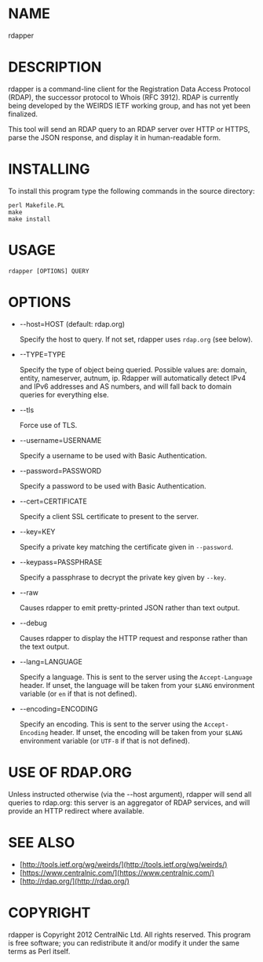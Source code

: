 # NAME

rdapper

# DESCRIPTION

rdapper is a command-line client for the Registration Data Access Protocol
(RDAP), the successor protocol to Whois (RFC 3912). RDAP is currently being
developed by the WEIRDS IETF working group, and has not yet been finalized.

This tool will send an RDAP query to an RDAP server over HTTP or HTTPS, parse
the JSON response, and display it in human-readable form.

# INSTALLING

To install this program type the following commands in the source directory:

    perl Makefile.PL
    make
    make install

# USAGE

    rdapper [OPTIONS] QUERY

# OPTIONS

- \--host=HOST (default: rdap.org)

    Specify the host to query. If not set, rdapper uses `rdap.org` (see below).

- \--TYPE=TYPE

    Specify the type of object being queried. Possible values are: domain, 
    entity, nameserver, autnum, ip. Rdapper will automatically detect IPv4 
    and IPv6 addresses and AS numbers, and will fall back to domain queries 
    for everything else.

- \--tls

    Force use of TLS.

- \--username=USERNAME

    Specify a username to be used with Basic Authentication.

- \--password=PASSWORD

    Specify a password to be used with Basic Authentication.

- \--cert=CERTIFICATE

    Specify a client SSL certificate to present to the server.

- \--key=KEY

    Specify a private key matching the certificate given in `--password`.

- \--keypass=PASSPHRASE

    Specify a passphrase to decrypt the private key given by `--key`.

- \--raw

    Causes rdapper to emit pretty-printed JSON rather than text output.

- \--debug

    Causes rdapper to display the HTTP request and response rather than the text
    output.

- \--lang=LANGUAGE

    Specify a language. This is sent to the server using the `Accept-Language`
    header. If unset, the language will be taken from your `$LANG` environment
    variable (or `en` if that is not defined).

- \--encoding=ENCODING

    Specify an encoding. This is sent to the server using the `Accept-Encoding`
    header. If unset, the encoding will be taken from your `$LANG` environment
    variable (or `UTF-8` if that is not defined).

# USE OF RDAP.ORG

Unless instructed otherwise (via the --host argument), rdapper will send 
all queries to rdap.org: this server is an aggregator of RDAP services, 
and will provide an HTTP redirect where available.

# SEE ALSO

- [http://tools.ietf.org/wg/weirds/](http://tools.ietf.org/wg/weirds/)
- [https://www.centralnic.com/](https://www.centralnic.com/)
- [http://rdap.org/](http://rdap.org/)

# COPYRIGHT

rdapper is Copyright 2012 CentralNic Ltd. All rights reserved. This program is
free software; you can redistribute it and/or modify it under the same terms as
Perl itself.
